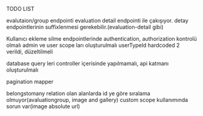 TODO LIST

evalutaion/group endpointi evaluation detail endpointi ile çakışıyor. detay endpointlerinin suffixlenmesi gerekebilir.(evaluation-detail gibi)

Kullanıcı ekleme silme endpointlerinde authentication, authorization kontrolü olmalı
admin ve user scope ları oluşturulmalı
userTypeId hardcoded 2 verildi, düzeltilmeli

database query leri controller içerisinde yapılmamalı, api katmanı oluşturulmalı

pagination mapper


belongstomany relation olan alanlarda id ye göre sıralama olmuyor(avaluationgroup, image and gallery)
custom scope kullanımında sorun var(image absolute url)



